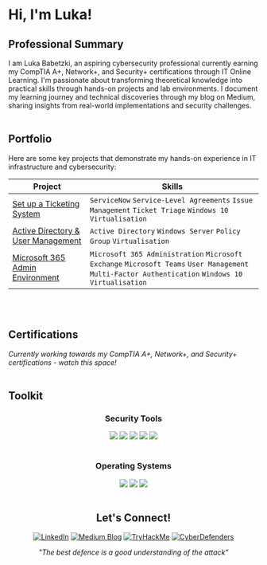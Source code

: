 # Hi, I'm Luka!

## Professional Summary

I am Luka Babetzki, an aspiring cybersecurity professional currently earning my CompTIA A+, Network+, and Security+ certifications through IT Online Learning. I'm passionate about transforming theoretical knowledge into practical skills through hands-on projects and lab environments. I document my learning journey and technical discoveries through my blog on Medium, sharing insights from real-world implementations and security challenges.
<br><br>

## Portfolio

Here are some key projects that demonstrate my hands-on experience in IT infrastructure and cybersecurity:

|       Project                           |        Skills      |
|-----------------------------------------|----------------------------------|
| <a href="">Set up a Ticketing System</a>               | `ServiceNow` `Service-Level Agreements` `Issue Management` `Ticket Triage` `Windows 10` `Virtualisation`                                 |
| <a href="">Active Directory & User Management</a>      | `Active Directory` `Windows Server` `Policy Group` `Virtualisation`                |
|  <a href="">Microsoft 365 Admin Environment</a>     |  `Microsoft 365 Administration` `Microsoft Exchange` `Microsoft Teams` `User Management` `Multi-Factor Authentication` `Windows 10` `Virtualisation`             |

<br><br>



## Certifications

*Currently working towards my CompTIA A+, Network+, and Security+ certifications - watch this space!*
<br><br>


## Toolkit

<div align="center">

### Security Tools

<img src="https://img.shields.io/badge/Wireshark-1679A7.svg?style=for-the-badge&logo=Wireshark&logoColor=white"/>
<img src="https://img.shields.io/badge/VirusTotal-394EFF.svg?style=for-the-badge&logo=VirusTotal&logoColor=white"/>
<img src="https://img.shields.io/badge/Metasploit-2596CD.svg?style=for-the-badge&logo=Metasploit&logoColor=white"/>
<img src="https://img.shields.io/badge/MITRE_ATT&CK®-08669C.svg?style=for-the-badge&logo=MITRE_ATT&CK&logoColor=white"/>
<img src="https://img.shields.io/badge/Atomic_Red_Team-D02733.svg?style=for-the-badge&logo=MITRE_ATT&CK&logoColor=white"/>
<br><br>
</div>

<div align="center">

### Operating Systems

<img src="https://img.shields.io/badge/Windows-0078D6?style=for-the-badge&logo=windows&logoColor=white">
<img src="https://img.shields.io/badge/Kali%20Linux-557C94.svg?style=for-the-badge&logo=Kali-Linux&logoColor=white"/>
<img src="https://img.shields.io/badge/Ubuntu-E95420.svg?style=for-the-badge&logo=Ubuntu&logoColor=white"/>
<br><br>
</div>


<div align="center">

## Let's Connect!

[![LinkedIn](https://img.shields.io/badge/-LinkedIn-0077B5?style=for-the-badge&logo=linkedin&logoColor=white)](https://linkedin.com/in/luka-babetzki)
[![Medium Blog](https://img.shields.io/badge/Medium-12100E?style=for-the-badge&logo=medium&logoColor=white)](https://medium.com/@lukababetzki)
[![TryHackMe](https://img.shields.io/badge/TryHackMe-212C42?style=for-the-badge&logo=TryHackMe&logoColor=white)](https://tryhackme.com/p/lukabbzk)
[![CyberDefenders](https://img.shields.io/badge/CyberDefenders-335EEA.svg?style=for-the-badge&logo=CyberDefenders&logoColor=white)](https://cyberdefenders.org/p/lukababetzki)
</div>

<div align="center">

*"The best defence is a good understanding of the attack"*

</div>